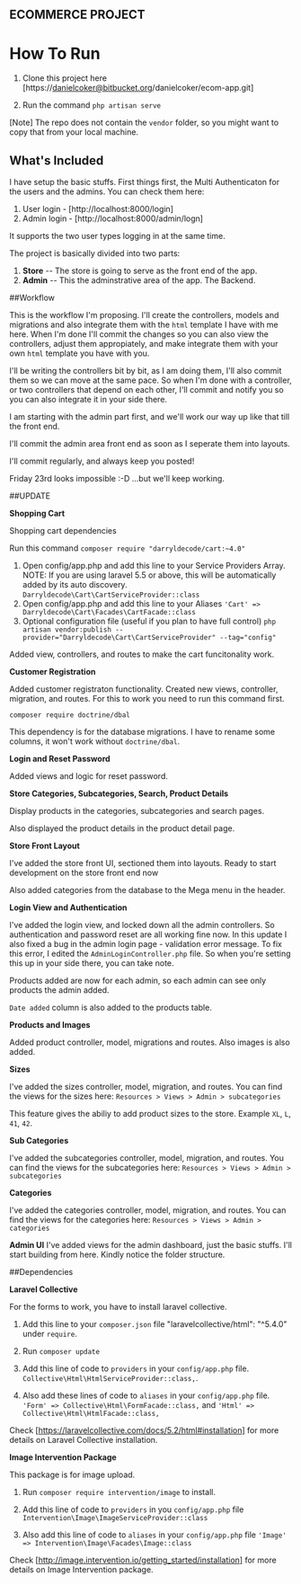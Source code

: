 ## ECOMMERCE PROJECT

# How To Run

1. Clone this project here [https://danielcoker@bitbucket.org/danielcoker/ecom-app.git]

2. Run the command `php artisan serve`

[Note] The repo does not contain the `vendor` folder, so you might want to copy that from your local machine.

## What's Included

I have setup the basic stuffs. First things first, the Multi Authenticaton for the users and the admins.
You can check them here:

1. User login - [http://localhost:8000/login]
2. Admin login - [http://localhost:8000/admin/logn]

It supports the two user types logging in at the same time.

The project is basically divided into two parts:

1. **Store** -- The store is going to serve as the front end of the app.
2. **Admin** -- This the adminstrative area of the app. The Backend.

##Workflow

This is the workflow I'm proposing.
I'll create the controllers, models and migrations and also integrate them with the `html` template I have with me here. When I'm done I'll commit the changes so you can also view the controllers, adjust them appropiately, and make integrate them with your own `html` template you have with you.

I'll be writing the controllers bit by bit, as I am doing them, I'll also commit them so we can move at the same pace. So when I'm done with a controller, or two controllers that depend on each other, I'll commit and notify you so you can also integrate it in your side there.

I am starting with the admin part first, and we'll work our way up like that till the front end.

I'll commit the admin area front end as soon as I seperate them into layouts.

I'll commit regularly, and always keep you posted!

Friday 23rd looks impossible :-D
...but we'll keep working. 

##UPDATE

**Shopping Cart**

Shopping cart dependencies

Run this command `composer require "darryldecode/cart:~4.0"`

1. Open config/app.php and add this line to your Service Providers Array. NOTE: If you are using laravel 5.5 or above, this will be automatically added by its auto discovery.
    `Darryldecode\Cart\CartServiceProvider::class`
2. Open config/app.php and add this line to your Aliases
    `'Cart' => Darryldecode\Cart\Facades\CartFacade::class`
3. Optional configuration file (useful if you plan to have full control)
    `php artisan vendor:publish --provider="Darryldecode\Cart\CartServiceProvider" --tag="config"`

Added view, controllers, and routes to make the cart funcitonality work.

**Customer Registration**

Added customer registraton functionality. Created new views, controller, migration, and routes.
For this to work you need to run this command first.

`composer require doctrine/dbal`

This dependency is for the database migrations. I have to rename some columns, it won't work without `doctrine/dbal`.

**Login and Reset Password**

Added views and logic for reset password.

**Store Categories, Subcategories, Search, Product Details**

Display products in the categories, subcategories and search pages.

Also displayed the product details in the product detail page.

**Store Front Layout**

I've added the store front UI, sectioned them into layouts. Ready to start development on the store front end now

Also added categories from the database to the Mega menu in the header.

**Login View and Authentication**

I've added the login view, and locked down all the admin controllers. So authentication and password reset are all working fine now. In this update I also fixed a bug in the admin login page - validation error message. To fix this error, I edited the `AdminLoginController.php` file. So when you're setting this up in your side there, you can take note.

Products added are now for each admin, so each admin can see only products the admin added.

`Date added` column is also added to the products table.

**Products and Images**

Added product controller, model, migrations and routes. Also images is also added.

**Sizes**

I've added the sizes controller, model, migration, and routes.
You can find the views for the sizes here: `Resources > Views > Admin > subcategories`

This feature gives the abiliy to add product sizes to the store. Example `XL`, `L`, `41`, `42`.

**Sub Categories**

I've added the subcategories controller, model, migration, and routes.
You can find the views for the subcategories here: `Resources > Views > Admin > subcategories`

**Categories**

I've added the categories controller, model, migration, and routes.
You can find the views for the categories here: `Resources > Views > Admin > categories`

**Admin UI**
I've added views for the admin dashboard, just the basic stuffs. I'll start building from here.
Kindly notice the folder structure.

##Dependencies

**Laravel Collective**

For the forms to work, you have to install laravel collective.

1. Add this line to your `composer.json` file "laravelcollective/html": "^5.4.0" under `require`.

2. Run `composer update`

3. Add this line of code to `providers` in your `config/app.php` file. `Collective\Html\HtmlServiceProvider::class,`.

4. Also add these lines of code to `aliases` in your `config/app.php` file. `'Form' => Collective\Html\FormFacade::class,` and `'Html' => Collective\Html\HtmlFacade::class,`


Check [https://laravelcollective.com/docs/5.2/html#installation] for more details on Laravel Collective installation.

**Image Intervention Package**

This package is for image upload.

1. Run `composer require intervention/image` to install.

2. Add this line of code to `providers` in  you `config/app.php` file `Intervention\Image\ImageServiceProvider::class`

3. Also add this line of code to `aliases` in your `config/app.php` file `'Image' => Intervention\Image\Facades\Image::class`

Check [http://image.intervention.io/getting_started/installation] for more details on Image Intervention package.